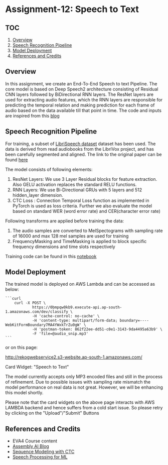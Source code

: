 # Assignment-12: Speech to Text

## TOC

1. [Overview](#overview)
2. [Speech Recognition Pipeline](#speech-recognition-pipeline)
3. [Model Deployment](#model-deployment)
4. [References and Credits](#references-and-credits)

## Overview

In this assignment, we create an End-To-End Speech to text Pipeline.
The core model is based on Deep Speech2 architecture consisting of Residual CNN layers followed by BiDirectional RNN layers.
The ResNet layers are used for extracting audio features, which the RNN layers are responsible for predicting the temporal relation and making prediction for each frame of audio based on the data available till that point in time.
The code and inputs are inspired from this [blog](https://www.assemblyai.com/blog/end-to-end-speech-recognition-pytorch)

## Speech Recognition Pipeline

For training, a subset of [LibriSpeech dataset](http://www.openslr.org/12/) dataset has been used. The data is derived from read audiobooks from the LibriVox project, and has been carefully segmented and aligned.
The link to the original paper can be found [here](http://www.danielpovey.com/files/2015_icassp_librispeech.pdf)


The model consists of following elements:

1. ResNet Layers: We use 3 Layer Residual blocks for feature extraction. Also GELU activation replaces the standard RELU functions.
2. RNN Layers: We use Bi-Directional GRUs with 5 layers and 512 hidden_layer dimension.
3. CTC Loss :  Connection Temporal Loss function as implemented in PyTorch is used as loss criteria. Further we also evaluate the model based on standard WER (word error rate) and CER(character error rate)

Following transforms are applied before training the data:
1. The audio samples are converted to MelSpectograms with sampling rate of 16000 and max 128 mel samples are used for training
2. FrequencyMasking and TimeMasking is applied to block specific frequency dimensions and time slots respectively

Training code can be found in this [notebook](https://github.com/rajy4683/EVA4P2/blob/master/S13-SpeechToText/EVA4P2S13_EndToEndSpeech.ipynb)

## Model Deployment

The trained model is deployed on AWS Lambda and can be accessed as below:

    ```curl
		curl -X POST \
  				https://0bmpqw0kb9.execute-api.ap-south-1.amazonaws.com/dev/classify \
  				-H 'cache-control: no-cache' \
  				-H 'content-type: multipart/form-data; boundary=----WebKitFormBoundary7MA4YWxkTrZu0gW' \
  				-H 'postman-token: 862f22ee-dd51-c0e1-3143-9da4495a63b9' \
  				-F 'file=@audio_snip.mp3'
    ```
or on this page:

http://rekogwebservice2.s3-website.ap-south-1.amazonaws.com/ 

Card Widget: "Speech to Text"

The model currently accepts only MP3 encoded files and still in the process of refinement. Due to possible issues with sampling rate mismatch the model performance on real data is not great.
However, we will be enhancing this model shortly.

Please note that the card widgets on the above page interacts with AWS LAMBDA backend and hence suffers from a cold start issue.
So please retry by clicking on the "Upload"/"Submit" Buttons

## References and Credits

- EVA4 Course content
- [Assembly AI Blog](https://www.assemblyai.com/blog/end-to-end-speech-recognition-pytorch)
- [Sequence Modeling with CTC](https://distill.pub/2017/ctc/)
- [Speech Processing for ML](https://haythamfayek.com/2016/04/21/speech-processing-for-machine-learning.html)
